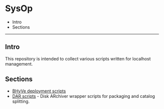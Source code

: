 # SysOp

* Intro
* Sections

* * *

## Intro

This repository is intended to collect various scripts written for
localhost management.


## Sections

* [BHyVe deployment scripts](bhyve)
* [DAR scripts](dar) - Disk ARchiver wrapper scripts for packaging and
  catalog splitting.



